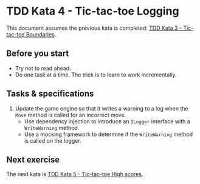 # TDD Kata 4 - Tic-tac-toe Logging

This document assumes the previous kata is completed: [TDD Kata 3 - Tic-tac-toe Boundaries](tdd_kata3.md).

## Before you start

- Try not to read ahead.
- Do one task at a time. The trick is to learn to work incrementally.

## Tasks & specifications

1.  Update the game engine so that it writes a warning to a log when the `Move` method is called for an incorrect move.
    - Use dependency injection to introduce an `ILogger` interface with a `WriteWarning` method.
    - Use a mocking framework to determine if the `WriteWarning` method is called on the logger.

## Next exercise

The next kata is [TDD Kata 5 - Tic-tac-toe High scores](tdd_kata5.md).